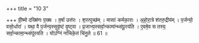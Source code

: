 +++
title = "10 3"

+++
ग्री॒ष्मो दख्षि॑णः प॒ख्षः । व॒र्षा उत्त॑रः । श॒रत्पुच्छ॑म् । मासाः॑ कर्मका॒राः । अ॒हो॒रा॒त्रे श॑तरु॒द्रीय॑म् ।  प॒र्जन्यो॒ वसो॒र्धारा॑ । यथा॒ वै प॒र्जन्य॒स्सुवृ॑ष्टं वृ॒ष्ट्वा । प्र॒जाभ्य॒स्सर्वा॒न्कामा॑न्थ्संपू॒रय॑ति । ए॒वमे॒व स तस्य॒ सर्वा॒न्कामा॒न्थ्संपू॑रयति । यो॑ऽग्निं ना॑चिके॒तं चि॑नु॒ते ॥ 61 ॥

